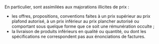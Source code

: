 En particulier, sont assimilées aux majorations illicites de prix :
- les offres, propositions, conventions faites à un prix supérieur au prix plafond autorisé, à un prix inférieur au prix plancher autorisé ou comportant sous quelque forme que ce soit une rémunération occulte ;
- la livraison de produits inférieurs en qualité ou quantité, ou dont les spécifications ne correspondent pas aux énonciations de factures.